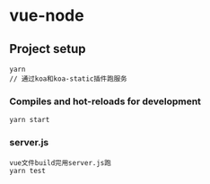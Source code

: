 # vue-node

## Project setup

```
yarn
// 通过koa和koa-static插件跑服务
```

### Compiles and hot-reloads for development

```
yarn start
```

### server.js

```
vue文件build完用server.js跑
yarn test
```
